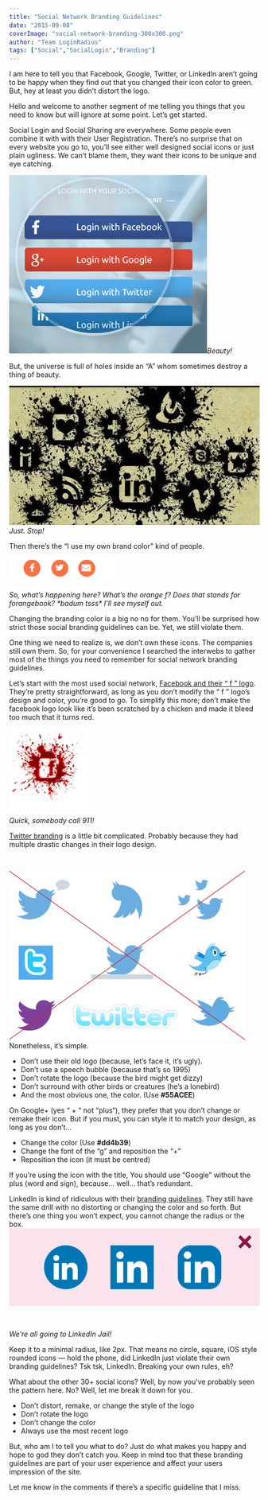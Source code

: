 ```yaml
---
title: "Social Network Branding Guidelines"
date: "2015-09-08"
coverImage: "social-network-branding-300x300.png"
author: "Team LoginRadius"
tags: ["Social","SocialLogin","Branding"]
---
```


I am here to tell you that Facebook, Google, Twitter, or LinkedIn aren’t going to be happy when they find out that you changed their icon color to green. But, hey at least you didn’t distort the logo.

Hello and welcome to another segment of me telling you things that you need to know but will ignore at some point. Let’s get started.

Social Login and Social Sharing are everywhere. Some people even combine it with with their User Registration. There’s no surprise that on every website you go to, you’ll see either well designed social icons or just plain ugliness. We can’t blame them, they want their icons to be unique and eye catching.

![1](1.png)_Beauty!_

But, the universe is full of holes inside an “A” whom sometimes destroy a thing of beauty.

![2](2.jpg)_Just. Stop!_

Then there’s the “I use my own brand color” kind of people.

![3](3.png)

_So, what’s happening here? What’s the orange f? Does that stands for forangebook? \*badum tsss\* I’ll see myself out._

Changing the branding color is a big no no for them. You’ll be surprised how strict those social branding guidelines can be. Yet, we still violate them.

One thing we need to realize is, we don’t own these icons. The companies still own them. So, for your convenience I searched the interwebs to gather most of the things you need to remember for social network branding guidelines.

Let’s start with the most used social network, [Facebook and their “ f ” logo](https://en.facebookbrand.com/guidelines/brand). They’re pretty straightforward, as long as you don’t modify the “ f ” logo’s design and color, you’re good to go. To simplify this more; don’t make the facebook logo look like it’s been scratched by a chicken and made it bleed too much that it turns red.

![4](4.png)

_Quick, somebody call 911!_

[Twitter branding](https://about.twitter.com/press/twitter-brand-policy) is a little bit complicated. Probably because they had multiple drastic changes in their logo design.

 

 ![5](5.png) Nonetheless, it’s simple.

- Don’t use their old logo (because, let’s face it, it’s ugly).
- Don’t use a speech bubble (because that’s so 1995)
- Don’t rotate the logo (because the bird might get dizzy)
- Don’t surround with other birds or creatures (he’s a lonebird)
- And the most obvious one, the color. (Use **#55ACEE**)

On Google+ (yes “ + “ not “plus“), they prefer that you don’t change or remake their icon. But if you must, you can style it to match your design, as long as you don’t...

- Change the color (Use **#dd4b39**)
- Change the font of the “g” and reposition the “+”
- Reposition the icon (it must be centred)

If you’re using the icon with the title, You should use “Google” without the plus (word and sign), because… well… that’s redundant.

LinkedIn is kind of ridiculous with their [branding guidelines](https://brand.linkedin.com/en-us). They still have the same drill with no distorting or changing the color and so forth. But there’s one thing you won’t expect, you cannot change the radius or the box. ![6](6.png) 

 

_We’re all going to LinkedIn Jail!_

Keep it to a minimal radius, like 2px. That means no circle, square, iOS style rounded icons — hold the phone, did LinkedIn just violate their own branding guidelines? Tsk tsk, LinkedIn. Breaking your own rules, eh?

What about the other 30+ social icons? Well, by now you’ve probably seen the pattern here. No? Well, let me break it down for you.

- Don’t distort, remake, or change the style of the logo
- Don’t rotate the logo
- Don’t change the color
- Always use the most recent logo

But, who am I to tell you what to do? Just do what makes you happy and hope to god they don’t catch you. Keep in mind too that these branding guidelines are part of your user experience and affect your users impression of the site.

Let me know in the comments if there’s a specific guideline that I miss.
